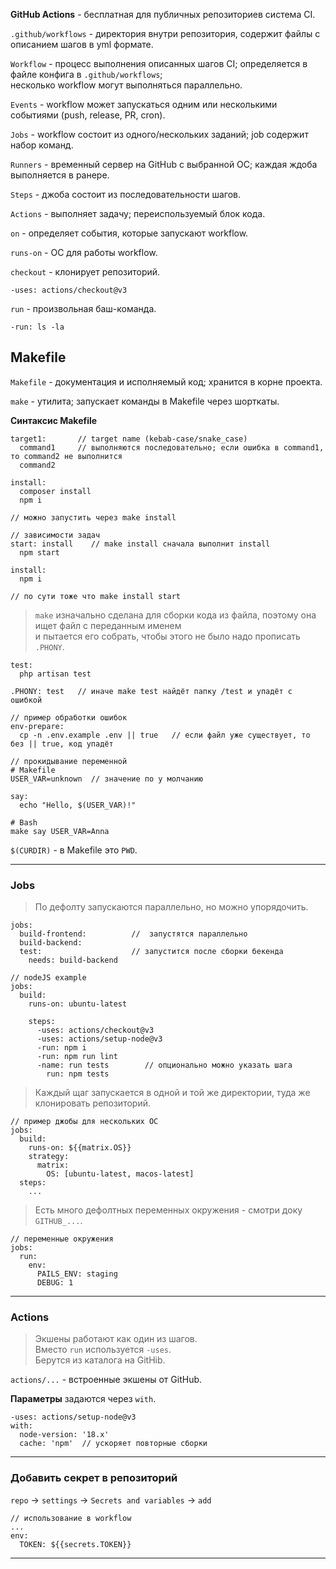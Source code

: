 **GitHub Actions** - бесплатная для публичных репозиториев система CI.

`.github/workflows` - директория внутри репозитория, содержит файлы с описанием шагов в yml формате.

`Workflow` - процесс выполнения описанных шагов CI; определяется в файле конфига в `.github/workflows`;  
несколько workflow могут выполняться параллельно.

`Events` - workflow может запускаться одним или несколькими событиями (push, release, PR, cron).

`Jobs` - workflow состоит из одного/нескольких заданий; job содержит набор команд.

`Runners` - временный сервер на GitHub с выбранной ОС; каждая ждоба выполняется в ранере.

`Steps` - джоба состоит из последовательности шагов.

`Actions` - выполняет задачу; переиспользуемый блок кода.



`on` - определяет события, которые запускают workflow.

`runs-on` - ОС для работы workflow.

`checkout` - клонирует репозиторий.

```
-uses: actions/checkout@v3
```

`run` - произвольная баш-команда.

```
-run: ls -la
```

## Makefile

`Makefile` - документация и исполняемый код; хранится в корне проекта.

`make` - утилита; запускает команды в Makefile через шорткаты.

**Синтаксис Makefile**
```
target1:       // target name (kebab-case/snake_case)
  command1     // выполняются последовательно; если ошибка в command1, то command2 не выполнится
  command2
```

```
install:
  composer install
  npm i

// можно запустить через make install
```

```
// зависимости задач
start: install    // make install сначала выполнит install
  npm start

install:
  npm i

// по сути тоже что make install start
```

> `make` изначально сделана для сборки кода из файла, поэтому она ищет файл с переданным именем  
> и пытается его собрать, чтобы этого не было надо прописать `.PHONY`.

```
test:
  php artisan test

.PHONY: test   // иначе make test найдёт папку /test и упадёт с ошибкой
```

```
// пример обработки ошибок
env-prepare:
  cp -n .env.example .env || true   // если файл уже существует, то без || true, код упадёт
 ```

```
// прокидывание переменной
# Makefile
USER_VAR=unknown  // значение по у молчанию

say:
  echo "Hello, $(USER_VAR)!"

# Bash
make say USER_VAR=Anna
```

`$(CURDIR)` - в Makefile это `PWD`.

___

### Jobs

> По дефолту запускаются параллельно, но можно упорядочить.

```
jobs:
  build-frontend:          //  запустятся параллельно
  build-backend:
  test:                    // запустится после сборки бекенда
    needs: build-backend
```

```
// nodeJS example
jobs:
  build:
    runs-on: ubuntu-latest

    steps:
      -uses: actions/checkout@v3
      -uses: actions/setup-node@v3
      -run: npm i
      -run: npm run lint
      -name: run tests        // опционально можно указать шага
        run: npm tests
```

> Каждый щаг запускается в одной и той же директории, туда же клонировать репозиторий.

```
// пример джобы для нескольких ОС
jobs:
  build:
    runs-on: ${{matrix.OS}}
    strategy:
      matrix:
        OS: [ubuntu-latest, macos-latest]
  steps:
    ...
```

> Есть много дефолтных переменных окружения - смотри доку `GITHUB_...`.

```
// переменные окружения
jobs:
  run:
    env:
      PAILS_ENV: staging
      DEBUG: 1
```

___

### Actions

> Экшены работают как один из шагов.  
> Вместо `run` используется `-uses`.  
> Берутся из каталога на GitHib.

`actions/...` - встроенные экшены от GitHub.

**Параметры** задаются через `with`.

```
-uses: actions/setup-node@v3
with:
  node-version: '18.x'
  cache: 'npm'  // ускоряет повторные сборки
```

___

### Добавить секрет в репозиторий

`repo` -> `settings` -> `Secrets and variables` -> `add`

```
// использование в workflow
...
env:
  TOKEN: ${{secrets.TOKEN}}
```

___


